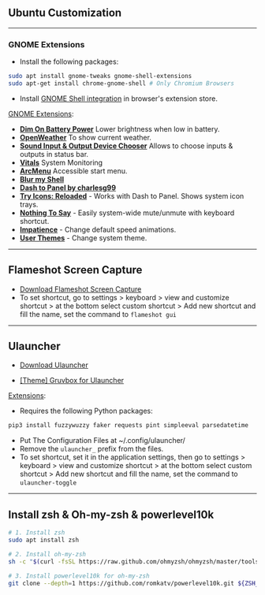 ## Ubuntu Customization

---

### GNOME Extensions

- Install the following packages:

```bash
sudo apt install gnome-tweaks gnome-shell-extensions
sudo apt-get install chrome-gnome-shell # Only Chromium Browsers
```

- Install [GNOME Shell integration](https://chrome.google.com/webstore/detail/gnome-shell-integration/gphhapmejobijbbhgpjhcjognlahblep) in browser's extension store.

[GNOME Extensions](https://extensions.gnome.org/):

- **[Dim On Battery Power](https://extensions.gnome.org/extension/947/dim-on-battery-power/)** Lower brightness when low in battery.
- **[OpenWeather](https://extensions.gnome.org/extension/750/openweather/)** To show current weather.
- **[Sound Input & Output Device Chooser](https://extensions.gnome.org/extension/906/sound-output-device-chooser/)** Allows to choose inputs & outputs in status bar.
- **[Vitals](https://extensions.gnome.org/extension/1460/vitals/)** System Monitoring
- **[ArcMenu](https://extensions.gnome.org/extension/3628/arcmenu/)** Accessible start menu.
- **[Blur my Shell](https://extensions.gnome.org/extension/3193/blur-my-shell/)**
- **[Dash to Panel by charlesg99](https://extensions.gnome.org/extension/1160/dash-to-panel/)**
- [**Try Icons: Reloaded**](https://extensions.gnome.org/extension/2890/tray-icons-reloaded/) - Works with Dash to Panel. Shows system icon trays.
- [**Nothing To Say**](https://extensions.gnome.org/extension/1113/nothing-to-say/) - Easily system-wide mute/unmute with keyboard shortcut.
- **[Impatience](https://extensions.gnome.org/extension/277/impatience/)** - Change default speed animations.
- **[User Themes](https://extensions.gnome.org/extension/19/user-themes/)** - Change system theme.

---

## Flameshot Screen Capture

- [Download Flameshot Screen Capture](https://flameshot.org/)
- To set shortcut, go to settings > keyboard > view and customize shortcut > at the bottom select custom shortcut > Add new shortcut and fill the name, set the command to `flameshot gui`

---

## Ulauncher

- [Download Ulauncher](https://ulauncher.io/)

- [[Theme] Gruvbox for Ulauncher](https://github.com/SylEleuth/ulauncher-gruvbox)

[Extensions](https://ext.ulauncher.io/):

- Requires the following Python packages:

```bash
pip3 install fuzzywuzzy faker requests pint simpleeval parsedatetime
```

- Put The Configuration Files at ~/.config/ulauncher/
- Remove the `ulauncher_` prefix from the files.
- To set shortcut, set it in the application settings, then go to settings > keyboard > view and customize shortcut > at the bottom select custom shortcut > Add new shortcut and fill the name, set the command to `ulauncher-toggle`

---

## Install zsh & Oh-my-zsh & powerlevel10k

```bash
# 1. Install zsh
sudo apt install zsh

# 2. Install oh-my-zsh
sh -c "$(curl -fsSL https://raw.github.com/ohmyzsh/ohmyzsh/master/tools/install.sh)"

# 3. Install powerlevel10k for oh-my-zsh
git clone --depth=1 https://github.com/romkatv/powerlevel10k.git ${ZSH_CUSTOM:-$HOME/.oh-my-zsh/custom}/themes/powerlevel10k
```
